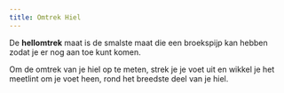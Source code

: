 ```yaml
---
title: Omtrek Hiel
---
```


De **hellomtrek** maat is de smalste maat die een broekspijp kan hebben zodat je er nog aan toe kunt komen.

Om de omtrek van je hiel op te meten, strek je je voet uit en wikkel je het meetlint om je voet heen, rond het breedste deel van je hiel.
<MeasieImage />
